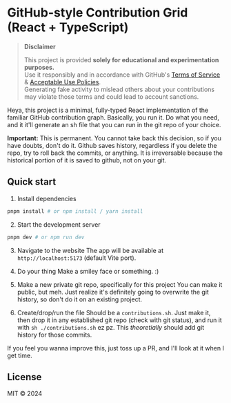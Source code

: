 # GitHub-style Contribution Grid (React + TypeScript)

> **Disclaimer**
>
> This project is provided **solely for educational and experimentation purposes.**  
> Use it responsibly and in accordance with GitHub's [Terms of Service](https://docs.github.com/en/site-policy/github-terms/github-terms-of-service) & [Acceptable Use Policies](https://docs.github.com/en/site-policy/acceptable-use-policies/github-acceptable-use-policies).  
> Generating fake activity to mislead others about your contributions may violate those terms and could lead to account sanctions.

Heya, this project is a minimal, fully-typed React implementation of the familiar GitHub contribution graph. Basically, you run it. Do what you need, and it it'll generate an sh file that you can run in the git repo of your choice. 

**Important:** This is permanent. You cannot take back this decision, so if you have doubts, don't do it. Github saves history, regardless if you delete the repo, try to roll back the commits, or anything. It is irreversable because the historical portion of it is saved to github, not on your git. 

## Quick start

1. Install dependencies

```bash
pnpm install # or npm install / yarn install
```

2. Start the development server

```bash
pnpm dev # or npm run dev
```

3. Navigate to the website
    The app will be available at `http://localhost:5173` (default Vite port).

4. Do your thing
    Make a smiley face or something. :)

5. Make a new private git repo, specifically for this project
    You can make it public, but meh. Just realize it's definitely going to overwrite the git history, so don't do it on an existing project. 

6. Create/drop/run the file
    Should be a `contributions.sh`. Just make it, then drop it in any established git repo (check with git status), and run it with `sh ./contributions.sh` ez pz. This *theoretially* should add git history for those commits. 

If you feel you wanna improve this, just toss up a PR, and I'll look at it when I get time. 

## License

MIT © 2024 

